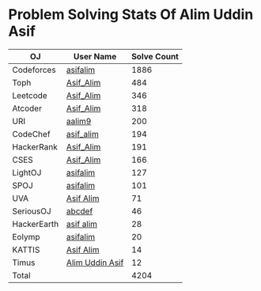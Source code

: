 # Problem Solving Stats Of Alim Uddin Asif
| OJ | User Name | Solve Count |
| -------- | -------- | -------- |
| Codeforces   | [asifalim](https://codeforces.com/profile/asifalim)   | 1886   |
| Toph   | [Asif_Alim](https://toph.co/u/Asif_Alim)   | 484   |
| Leetcode   | [Asif_Alim](https://leetcode.com/u/Asif_Alim/)   |  346  |
| Atcoder   | [Asif_Alim](https://atcoder.jp/users/Asif_Alim)   | 318   |
| URI   | [aalim9](https://judge.beecrowd.com/en/profile/338268)   | 200   |
| CodeChef   | [asif_alim](https://www.codechef.com/users/asif_alim)   | 194   |
| HackerRank   | [Asif_Alim](https://www.hackerrank.com/profile/Asif_Alim)   | 191   |
| CSES   | [Asif_Alim](https://cses.fi/user/28299)   | 166   |
| LightOJ   | [asifalim](https://lightoj.com/user/asifalim)   | 127   |
| SPOJ   | [asifalim](https://www.spoj.com/users/asifalim/)   | 101   |
| UVA   | [Asif Alim](https://onlinejudge.org/index.php?option=com_comprofiler&Itemid=3)   | 71   |
| SeriousOJ   | [abcdef](https://judge.eluminatis-of-lu.com/user/574?tabIndex=0)   | 46   |
| HackerEarth   | [asif alim](https://www.hackerearth.com/@asifalimnstu/)   | 28   |
| Eolymp   | [asifalim](https://basecamp.eolymp.com/en/users/asifalim)   | 20   |
| KATTIS   | [Asif Alim](https://open.kattis.com/users/asif-alim)   | 14   |
| Timus   | [Alim Uddin Asif](https://acm.timus.ru/author.aspx?id=300248)   | 12   |
| Total   |    |  4204  |
